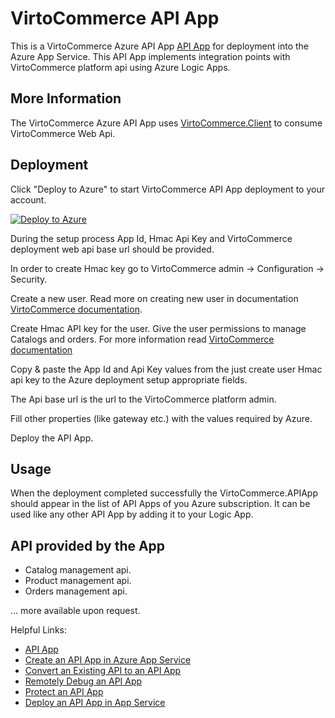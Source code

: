 # VirtoCommerce API App
This is a VirtoCommerce Azure API App [API App](http://azure.microsoft.com/en-us/documentation/articles/app-service-api-apps-why-best-platform/ "What are API Apps?") for deployment into the Azure App Service. This API App implements integration points with VirtoCommerce platform api using Azure Logic Apps.

## More Information ##
The VirtoCommerce Azure API App uses [VirtoCommerce.Client](https://www.nuget.org/packages/VirtoCommerce.Client/ "library") to consume VirtoCommerce Web Api.

## Deployment ##
Click "Deploy to Azure" to start VirtoCommerce API App deployment to your account.

[![Deploy to Azure](http://azuredeploy.net/deploybutton.png)](https://azuredeploy.net/)

During the setup process App Id, Hmac Api Key and VirtoCommerce deployment web api base url should be provided.

In order to create Hmac key go to VirtoCommerce admin -> Configuration -> Security.

Create a new user. Read more on creating new user in documentation [VirtoCommerce documentation](http://docs.virtocommerce.com/x/wAHr "here").

Create Hmac API key for the user. Give the user permissions to manage Catalogs and orders. For more information read [VirtoCommerce documentation](http://docs.virtocommerce.com/x/jwDr)

Copy & paste the App Id and Api Key values from the just create user Hmac api key to the Azure deployment setup appropriate fields.

The Api base url is the url to the VirtoCommerce platform admin.

Fill other properties (like gateway etc.) with the values required by Azure.

Deploy the API App.

## Usage ##
When the deployment completed successfully the VirtoCommerce.APIApp should appear in the list of API Apps of you Azure subscription. It can be used like any other API App by adding it to your Logic App.

## API provided by the App ##
- Catalog management api.
- Product management api.
- Orders management api.

... more available upon request.

Helpful Links:
- [API App](http://azure.microsoft.com/en-us/documentation/articles/app-service-api-apps-why-best-platform/ "What are API Apps?")
- [Create an API App in Azure App Service](http://azure.microsoft.com/en-us/documentation/articles/app-service-dotnet-create-api-app/)
- [Convert an Existing API to an API App](http://azure.microsoft.com/en-us/documentation/articles/app-service-dotnet-create-api-app-visual-studio/)
- [Remotely Debug an API App](http://azure.microsoft.com/en-us/documentation/articles/app-service-dotnet-remotely-debug-api-app/)
- [Protect an API App](http://azure.microsoft.com/en-us/documentation/articles/app-service-api-dotnet-add-authentication/)
- [Deploy an API App in App Service](http://azure.microsoft.com/en-us/documentation/articles/app-service-dotnet-deploy-api-app/)
